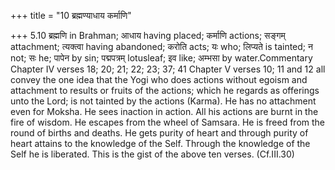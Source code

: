 +++
title = "10 ब्रह्मण्याधाय कर्माणि"

+++
5.10 ब्रह्मणि in Brahman; आधाय having placed; कर्माणि actions; सङ्गम्
attachment; त्यक्त्वा having abandoned; करोति acts; यः who; लिप्यते is
tainted; न not; सः he; पापेन by sin; पद्मपत्रम् lotusleaf; इव like;
अम्भसा by water.Commentary Chapter IV verses 18; 20; 21; 22; 23; 37; 41
Chapter V verses 10; 11 and 12 all convey the one idea that the Yogi who
does actions without egoism and attachment to results or fruits of the
actions; which he regards as offerings unto the Lord; is not tainted by
the actions (Karma). He has no attachment even for Moksha. He sees
inaction in action. All his actions are burnt in the fire of wisdom. He
escapes from the wheel of Samsara. He is freed from the round of births
and deaths. He gets purity of heart and through purity of heart attains
to the knowledge of the Self. Through the knowledge of the Self he is
liberated. This is the gist of the above ten verses. (Cf.III.30)
